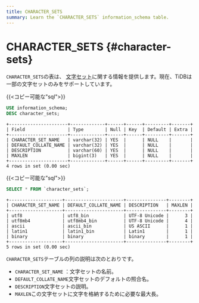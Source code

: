 ```yaml
---
title: CHARACTER_SETS
summary: Learn the `CHARACTER_SETS` information_schema table.
---
```


# CHARACTER_SETS {#character-sets}

`CHARACTER_SETS`の表は、 [文字セット](/character-set-and-collation.md)に関する情報を提供します。現在、TiDBは一部の文字セットのみをサポートしています。

{{&lt;コピー可能な&quot;sql&quot;&gt;}}

```sql
USE information_schema;
DESC character_sets;
```

```
+----------------------+-------------+------+------+---------+-------+
| Field                | Type        | Null | Key  | Default | Extra |
+----------------------+-------------+------+------+---------+-------+
| CHARACTER_SET_NAME   | varchar(32) | YES  |      | NULL    |       |
| DEFAULT_COLLATE_NAME | varchar(32) | YES  |      | NULL    |       |
| DESCRIPTION          | varchar(60) | YES  |      | NULL    |       |
| MAXLEN               | bigint(3)   | YES  |      | NULL    |       |
+----------------------+-------------+------+------+---------+-------+
4 rows in set (0.00 sec)
```

{{&lt;コピー可能な&quot;sql&quot;&gt;}}

```sql
SELECT * FROM `character_sets`;
```

```
+--------------------+----------------------+---------------+--------+
| CHARACTER_SET_NAME | DEFAULT_COLLATE_NAME | DESCRIPTION   | MAXLEN |
+--------------------+----------------------+---------------+--------+
| utf8               | utf8_bin             | UTF-8 Unicode |      3 |
| utf8mb4            | utf8mb4_bin          | UTF-8 Unicode |      4 |
| ascii              | ascii_bin            | US ASCII      |      1 |
| latin1             | latin1_bin           | Latin1        |      1 |
| binary             | binary               | binary        |      1 |
+--------------------+----------------------+---------------+--------+
5 rows in set (0.00 sec)
```

`CHARACTER_SETS`テーブルの列の説明は次のとおりです。

-   `CHARACTER_SET_NAME` ：文字セットの名前。
-   `DEFAULT_COLLATE_NAME`文字セットのデフォルトの照合名。
-   `DESCRIPTION`文字セットの説明。
-   `MAXLEN`この文字セットに文字を格納するために必要な最大長。
